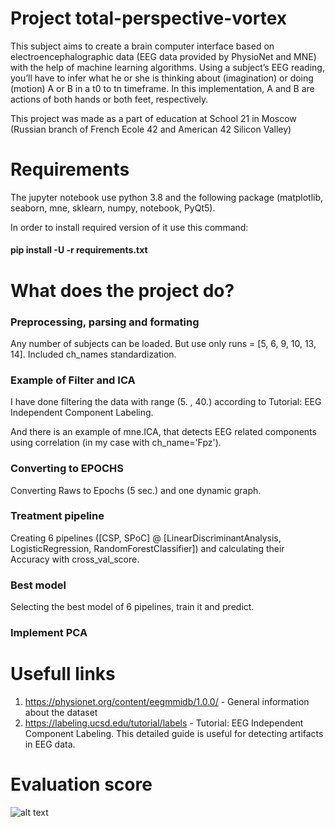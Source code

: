 # Project total-perspective-vortex
This subject aims to create a brain computer interface based on electroencephalographic data (EEG data provided by PhysioNet and MNE) with the help of machine learning algorithms. Using a subject’s EEG reading, you’ll have to infer what he or she is thinking about (imagination) or doing (motion) A or B in a t0 to tn timeframe. In this implementation, A and B are actions of both hands or both feet, respectively.

This project was made as a part of education at School 21 in Moscow (Russian branch of French Ecole 42 and American 42 Silicon Valley)

# Requirements
The jupyter notebook use python 3.8 and the following package (matplotlib, seaborn, mne, sklearn, numpy, notebook, PyQt5).

In order to install required version of it use this command:
#### pip install -U -r requirements.txt

# What does the project do?

### Preprocessing, parsing and formating
Any number of subjects can be loaded. But use only runs = [5, 6, 9, 10, 13, 14]. Included ch_names standardization.
### Example of Filter and ICA
I have done filtering the data with range (5. , 40.) according to Tutorial: EEG Independent Component Labeling.

And there is an example of mne.ICA, that detects EEG related components using correlation (in my case with ch_name='Fpz').
### Converting to EPOCHS
Converting Raws to Epochs (5 sec.) and one dynamic graph.
### Treatment pipeline
Creating 6 pipelines ([CSP, SPoC] @ [LinearDiscriminantAnalysis, LogisticRegression, RandomForestClassifier]) and calculating their Accuracy with cross_val_score.
### Best model
Selecting the best model of 6 pipelines, train it and predict.
### Implement PCA

# Usefull links
1) https://physionet.org/content/eegmmidb/1.0.0/ - General information about the dataset
2) https://labeling.ucsd.edu/tutorial/labels - Tutorial: EEG Independent Component Labeling. This detailed guide is useful for detecting artifacts in EEG data.

# Evaluation score
![alt text](https://github.com/loloroshlo/total-perspective-vortex/blob/main/Score_of_project.png)
